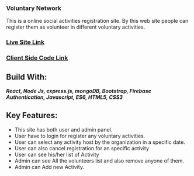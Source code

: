 ### Voluntary Network
This is a online social activities registration site. By this web site people can register them as volunteer in different voluntary activities.

### [Live Site Link](https://volunteery-network.firebaseapp.com/) 
### [Client Side Code Link](https://github.com/raihan862/volunteery-network-client)
## Build With:
 ***React, Node Js, express.js, mongoDB, Bootstrap, Firebase Authentication, Javascript, ES6, HTML5,  CSS3***

 ## Key Features:
 - This site has both user and admin panel.
 - User have to login for register any voluntary activities.
 - User can select any activity host by the organization in a specific date.
 - User can also cancel registration for an specific activity
 - User can see his/her list of Activity 
 - Admin can see All the volunteers list and also remove anyone of them.
 - Admin can Add new Activity.
 